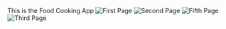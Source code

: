 This is the Food Cooking App
![First Page](https://github.com/strangecod/Food/assets/89919241/17f4b76e-0f2b-456c-8251-41af9df0d4e6)
![Second Page](https://github.com/strangecod/Food/assets/89919241/bd8ad29b-e8ed-4813-8742-4c4fd1360895)
![Fifth Page](https://github.com/strangecod/Food/assets/89919241/bbc4273f-dc3e-46b6-a91b-bba927956db0)
![Third Page](https://github.com/strangecod/Food/assets/89919241/e20e620f-b6f2-4ded-94b5-b017ba78d992)
